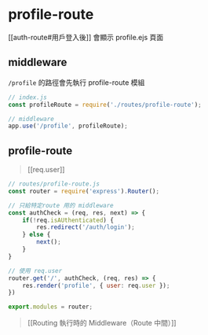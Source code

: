 # profile-route
[[auth-route#用戶登入後]] 會顯示 profile.ejs 頁面
## middleware
`/profile` 的路徑會先執行 profile-route 模組
```js
// index.js
const profileRoute = require('./routes/profile-route');

// middleware
app.use('/profile', profileRoute);
```

## profile-route
>[[req.user]]
```js
// routes/profile-route.js
const router = require('express').Router();

// 只給特定route 用的 middleware 
const authCheck = (req, res, next) => {
	if(!req.isAUthenticated) {
		res.redirect('/auth/login');
	} else {
		next();
	}
}

// 使用 req.user
router.get('/', authCheck, (req, res) => {
	res.render('profile', { user: req.user });
})

export.modules = router;
```
>[[Routing 執行時的 Middleware（Route 中間）]]
